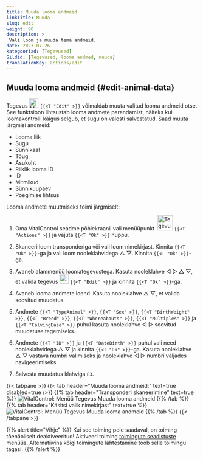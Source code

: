 ```yaml
---
title: Muuda looma andmeid
linkTitle: Muuda
slug: edit
weight: 90
description: >
 Vali loom ja muuda tema andmeid.
date: 2023-07-26
kategooriad: [Tegevused]
Sildid: [Tegevused, looma andmed, muuda]
translationKey: actions/edit
---
```


## Muuda looma andmeid {#edit-animal-data}

Tegevus <img src="/icons/actions/edit.svg" width="24" align="bottom" alt="Muuda" /> `{{<T "Edit" >}}` võimaldab muuta valitud looma andmeid otse. See funktsioon lihtsustab looma andmete parandamist, näiteks kui loomakontrolli käigus selgub, et sugu on valesti salvestatud. Saad muuta järgmisi andmeid:

- Looma liik
- Sugu
- Sünnikaal
- Tõug
- Asukoht
- Riiklik looma ID
- ID
- Mitmikud
- Sünnikuupäev
- Poegimise lihtsus

Looma andmete muutmiseks toimi järgmiselt:

1. Oma VitalControl seadme põhiekraanil vali menüüpunkt  &nbsp;<img src="/icons/actions.svg" width="40" align="bottom" alt="Tegevused" /> `{{<T "Actions" >}}` ja vajuta `{{<T "Ok" >}}` nuppu.

2. Skaneeri loom transponderiga või vali loom nimekirjast. Kinnita `{{<T "Ok" >}}`-ga ja vali loom nooleklahvidega △ ▽. Kinnita `{{<T "Ok" >}}`-ga.

3. Avaneb alammenüü loomategevustega. Kasuta nooleklahve ◁ ▷ △ ▽, et valida tegevus <img src="/icons/actions/edit.svg" width="24" align="bottom" alt="Muuda" /> `{{<T "Edit" >}}` ja kinnita `{{<T "Ok" >}}`-ga.

4. Avaneb looma andmete loend. Kasuta nooleklahve △ ▽, et valida soovitud muudatus.

5. Andmete `{{<T "TypeAnimal" >}}`, `{{<T "Sex" >}}`, `{{<T "BirthWeight" >}}`, `{{<T "Breed" >}}`, `{{<T "Whereabouts" >}}`, `{{<T "Multiples" >}}` ja `{{<T "CalvingEase" >}}` puhul kasuta nooleklahve ◁ ▷ soovitud muudatuse tegemiseks.

6. Andmete `{{<T "ID" >}}` ja `{{<T "DateBirth" >}}` puhul vali need nooleklahvidega △ ▽ ja kinnita `{{<T "Ok" >}}`-ga. Kasuta nooleklahve △ ▽ vastava numbri valimiseks ja nooleklahve ◁ ▷ numbri väljades navigeerimiseks.

7. Salvesta muudatus klahviga `F3`.

{{< tabpane >}}
{{< tab header="Muuda looma andmeid:" text=true disabled=true />}}
{{% tab header="Transponderi skaneerimine" text=true %}}
![VitalControl: Menüü Tegevus Muuda looma andmeid](../images/edit-scan.png "Muuda looma andmeid")
{{% /tab %}}
{{% tab header="Käsitsi valik nimekirjast" text=true %}}
![VitalControl: Menüü Tegevus Muuda looma andmeid](../images/edit.png "Muuda looma andmeid")
{{% /tab %}}
{{< /tabpane >}}

{{% alert title="Vihje" %}}
Kui see toiming pole saadaval, on toiming tõenäoliselt deaktiveeritud! Aktiveeri toiming [toimingute seadistuste](../setting/) menüüs. Alternatiivina kõigi toimingute lähtestamine toob selle toimingu tagasi.
{{% /alert %}}

